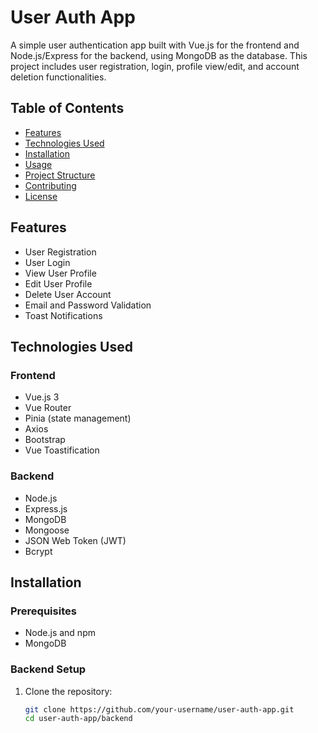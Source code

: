 # User Auth App

A simple user authentication app built with Vue.js for the frontend and Node.js/Express for the backend, using MongoDB as the database. This project includes user registration, login, profile view/edit, and account deletion functionalities.

## Table of Contents

- [Features](#features)
- [Technologies Used](#technologies-used)
- [Installation](#installation)
- [Usage](#usage)
- [Project Structure](#project-structure)
- [Contributing](#contributing)
- [License](#license)

## Features

- User Registration
- User Login
- View User Profile
- Edit User Profile
- Delete User Account
- Email and Password Validation
- Toast Notifications

## Technologies Used

### Frontend

- Vue.js 3
- Vue Router
- Pinia (state management)
- Axios
- Bootstrap
- Vue Toastification

### Backend

- Node.js
- Express.js
- MongoDB
- Mongoose
- JSON Web Token (JWT)
- Bcrypt

## Installation

### Prerequisites

- Node.js and npm
- MongoDB

### Backend Setup

1. Clone the repository:
   ```sh
   git clone https://github.com/your-username/user-auth-app.git
   cd user-auth-app/backend
